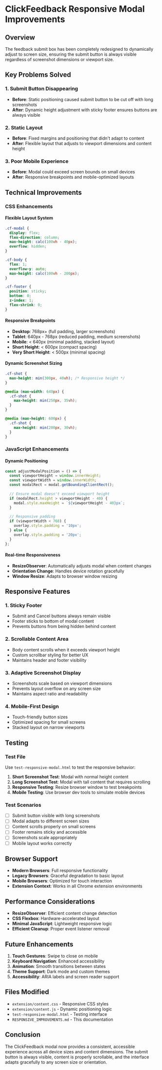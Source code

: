 # ClickFeedback Responsive Modal Improvements

## Overview
The feedback submit box has been completely redesigned to dynamically adjust to screen size, ensuring the submit button is always visible regardless of screenshot dimensions or viewport size.

## Key Problems Solved

### 1. **Submit Button Disappearing**
- **Before**: Static positioning caused submit button to be cut off with long screenshots
- **After**: Dynamic height adjustment with sticky footer ensures buttons are always visible

### 2. **Static Layout**
- **Before**: Fixed margins and positioning that didn't adapt to content
- **After**: Flexible layout that adjusts to viewport dimensions and content height

### 3. **Poor Mobile Experience**
- **Before**: Modal could exceed screen bounds on small devices
- **After**: Responsive breakpoints and mobile-optimized layouts

## Technical Improvements

### CSS Enhancements

#### Flexible Layout System
```css
.cf-modal {
  display: flex;
  flex-direction: column;
  max-height: calc(100vh - 40px);
  overflow: hidden;
}

.cf-body {
  flex: 1;
  overflow-y: auto;
  max-height: calc(100vh - 200px);
}

.cf-footer {
  position: sticky;
  bottom: 0;
  z-index: 1;
  flex-shrink: 0;
}
```

#### Responsive Breakpoints
- **Desktop**: 768px+ (full padding, larger screenshots)
- **Tablet**: 640px - 768px (reduced padding, medium screenshots)
- **Mobile**: < 640px (minimal padding, stacked layout)
- **Short Height**: < 600px (compact spacing)
- **Very Short Height**: < 500px (minimal spacing)

#### Dynamic Screenshot Sizing
```css
.cf-shot {
  max-height: min(300px, 40vh); /* Responsive height */
}

@media (max-width: 640px) {
  .cf-shot {
    max-height: min(250px, 35vh);
  }
}

@media (max-height: 600px) {
  .cf-shot {
    max-height: min(200px, 30vh);
  }
}
```

### JavaScript Enhancements

#### Dynamic Positioning
```javascript
const adjustModalPosition = () => {
  const viewportHeight = window.innerHeight;
  const viewportWidth = window.innerWidth;
  const modalRect = modal.getBoundingClientRect();
  
  // Ensure modal doesn't exceed viewport height
  if (modalRect.height > viewportHeight - 40) {
    modal.style.maxHeight = `${viewportHeight - 40}px`;
  }
  
  // Responsive padding
  if (viewportWidth < 768) {
    overlay.style.padding = '10px';
  } else {
    overlay.style.padding = '20px';
  }
};
```

#### Real-time Responsiveness
- **ResizeObserver**: Automatically adjusts modal when content changes
- **Orientation Change**: Handles device rotation gracefully
- **Window Resize**: Adapts to browser window resizing

## Responsive Features

### 1. **Sticky Footer**
- Submit and Cancel buttons always remain visible
- Footer sticks to bottom of modal content
- Prevents buttons from being hidden behind content

### 2. **Scrollable Content Area**
- Body content scrolls when it exceeds viewport height
- Custom scrollbar styling for better UX
- Maintains header and footer visibility

### 3. **Adaptive Screenshot Display**
- Screenshots scale based on viewport dimensions
- Prevents layout overflow on any screen size
- Maintains aspect ratio and readability

### 4. **Mobile-First Design**
- Touch-friendly button sizes
- Optimized spacing for small screens
- Stacked layout on narrow viewports

## Testing

### Test File
Use `test-responsive-modal.html` to test the responsive behavior:

1. **Short Screenshot Test**: Modal with normal height content
2. **Long Screenshot Test**: Modal with tall content that requires scrolling
3. **Responsive Testing**: Resize browser window to test breakpoints
4. **Mobile Testing**: Use browser dev tools to simulate mobile devices

### Test Scenarios
- [ ] Submit button visible with long screenshots
- [ ] Modal adapts to different screen sizes
- [ ] Content scrolls properly on small screens
- [ ] Footer remains sticky and accessible
- [ ] Screenshots scale appropriately
- [ ] Mobile layout works correctly

## Browser Support

- **Modern Browsers**: Full responsive functionality
- **Legacy Browsers**: Graceful degradation to basic layout
- **Mobile Browsers**: Optimized for touch interaction
- **Extension Context**: Works in all Chrome extension environments

## Performance Considerations

- **ResizeObserver**: Efficient content change detection
- **CSS Flexbox**: Hardware-accelerated layout
- **Minimal JavaScript**: Lightweight responsive logic
- **Efficient Cleanup**: Proper event listener removal

## Future Enhancements

1. **Touch Gestures**: Swipe to close on mobile
2. **Keyboard Navigation**: Enhanced accessibility
3. **Animation**: Smooth transitions between states
4. **Theme Support**: Dark mode and custom themes
5. **Accessibility**: ARIA labels and screen reader support

## Files Modified

- `extension/content.css` - Responsive CSS styles
- `extension/content.js` - Dynamic positioning logic
- `test-responsive-modal.html` - Testing interface
- `RESPONSIVE_IMPROVEMENTS.md` - This documentation

## Conclusion

The ClickFeedback modal now provides a consistent, accessible experience across all device sizes and content dimensions. The submit button is always visible, content is properly scrollable, and the interface adapts gracefully to any screen size or orientation.
